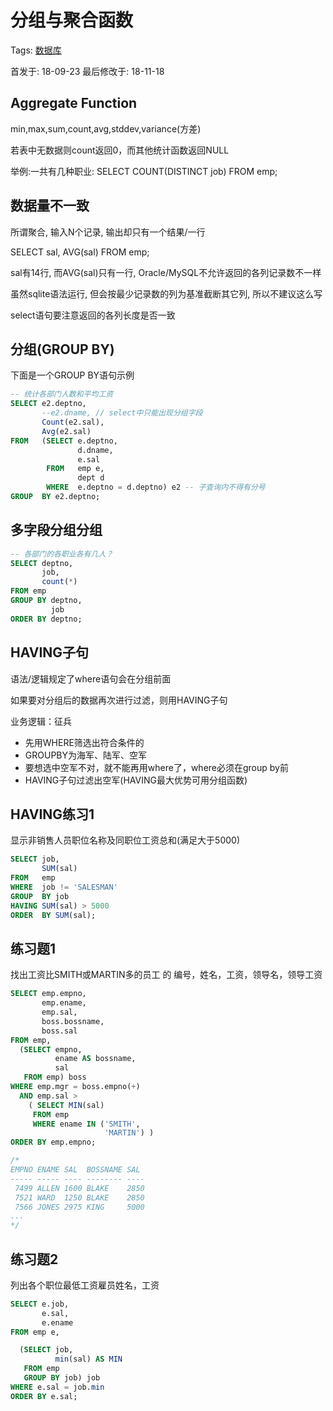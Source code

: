 # 分组与聚合函数

Tags: [数据库](#)

首发于: 18-09-23 最后修改于: 18-11-18

## Aggregate Function

min,max,sum,count,avg,stddev,variance(方差)

若表中无数据则count返回0，而其他统计函数返回NULL

举例:一共有几种职业: SELECT COUNT(DISTINCT job) FROM emp;

## 数据量不一致

所谓聚合, 输入N个记录, 输出却只有一个结果/一行

SELECT sal, AVG(sal) FROM emp;

sal有14行, 而AVG(sal)只有一行, Oracle/MySQL不允许返回的各列记录数不一样

虽然sqlite语法运行, 但会按最少记录数的列为基准截断其它列, 所以不建议这么写

select语句要注意返回的各列长度是否一致

## 分组(GROUP BY)

下面是一个GROUP BY语句示例

```sql
-- 统计各部门人数和平均工资
SELECT e2.deptno, 
       --e2.dname, // select中只能出现分组字段
       Count(e2.sal), 
       Avg(e2.sal) 
FROM   (SELECT e.deptno, 
               d.dname, 
               e.sal 
        FROM   emp e,
               dept d 
        WHERE  e.deptno = d.deptno) e2 -- 子查询内不得有分号 
GROUP  BY e2.deptno;
```

## 多字段分组分组

```sql
-- 各部门的各职业各有几人？
SELECT deptno,
       job,
       count(*)
FROM emp
GROUP BY deptno,
         job
ORDER BY deptno;
```

## HAVING子句

语法/逻辑规定了where语句会在分组前面

如果要对分组后的数据再次进行过滤，则用HAVING子句

业务逻辑：征兵

- 先用WHERE筛选出符合条件的
- GROUPBY为海军、陆军、空军
- 要想选中空军不对，就不能再用where了，where必须在group by前
- HAVING子句过滤出空军(HAVING最大优势可用分组函数)

## HAVING练习1

显示非销售人员职位名称及同职位工资总和(满足大于5000)

```sql
SELECT job, 
       SUM(sal) 
FROM   emp 
WHERE  job != 'SALESMAN' 
GROUP  BY job 
HAVING SUM(sal) > 5000 
ORDER  BY SUM(sal); 
```

## 练习题1

找出工资比SMITH或MARTIN多的员工 的 编号，姓名，工资，领导名，领导工资

```sql
SELECT emp.empno,
       emp.ename,
       emp.sal,
       boss.bossname,
       boss.sal
FROM emp,
  (SELECT empno,
          ename AS bossname,
          sal
   FROM emp) boss
WHERE emp.mgr = boss.empno(+)
  AND emp.sal >
    ( SELECT MIN(sal)
     FROM emp
     WHERE ename IN ('SMITH',
                     'MARTIN') )
ORDER BY emp.empno;

/*
EMPNO ENAME SAL  BOSSNAME SAL
----- ----- ---- -------- ----
 7499 ALLEN 1600 BLAKE    2850
 7521 WARD  1250 BLAKE    2850
 7566 JONES 2975 KING     5000
...
*/
```

## 练习题2

列出各个职位最低工资雇员姓名，工资

```sql
SELECT e.job,
       e.sal,
       e.ename
FROM emp e,

  (SELECT job,
          min(sal) AS MIN
   FROM emp
   GROUP BY job) job
WHERE e.sal = job.min
ORDER BY e.sal;
```